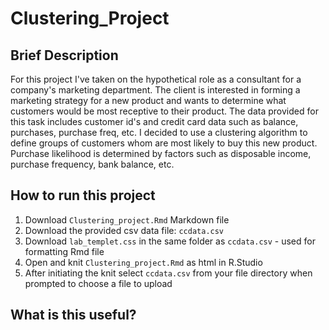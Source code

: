 # Clustering_Project
## Brief Description 
For this project I've taken on the hypothetical role as a consultant for a company's marketing department. The client is interested in forming a marketing strategy for a new product and wants to determine what customers would be most receptive to their product. The data provided for this task includes customer id's and credit card data such as balance, purchases, purchase freq, etc. I decided to use a clustering algorithm to define groups of customers whom are most likely to buy this new product. Purchase likelihood is determined by factors such as disposable income, purchase frequency, bank balance, etc. 

## How to run this project
1. Download `Clustering_project.Rmd` Markdown file
2. Download the provided csv data file: `ccdata.csv`
3. Download `lab_templet.css` in the same folder as `ccdata.csv` - used for formatting Rmd file
4. Open and knit `Clustering_project.Rmd` as html in R.Studio 
5. After initiating the knit select `ccdata.csv` from your file directory when prompted to choose a file to upload

## What is this useful?
